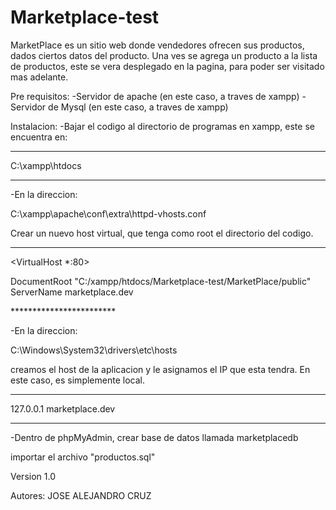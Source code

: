 # Marketplace-test

MarketPlace es un sitio web donde vendedores ofrecen sus productos, dados ciertos datos del producto. Una ves se agrega un producto a la lista de productos, este se vera desplegado en la pagina, para poder ser visitado mas adelante.

Pre requisitos: -Servidor de apache (en este caso, a traves de xampp) -Servidor de Mysql (en este caso, a traves de xampp)

Instalacion: -Bajar el codigo al directorio de programas en xampp, este se encuentra en:

***********************
C:\xampp\htdocs
***********************

-En la direccion:

C:\xampp\apache\conf\extra\httpd-vhosts.conf

Crear un nuevo host virtual, que tenga como root el directorio del codigo. 

***********************
<VirtualHost *:80>

DocumentRoot "C:/xampp/htdocs/Marketplace-test/MarketPlace/public"
ServerName marketplace.dev

</VirtualHost>
************************

-En la direccion:

C:\Windows\System32\drivers\etc\hosts

creamos el host de la aplicacion y le asignamos el IP que esta tendra. En este caso, es simplemente local. 

************************
127.0.0.1       marketplace.dev
************************

-Dentro de phpMyAdmin, crear base de datos llamada marketplacedb

importar el archivo "productos.sql" 

Version 1.0

Autores: JOSE ALEJANDRO CRUZ
